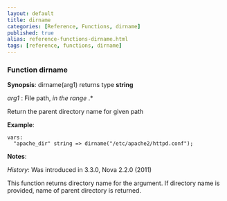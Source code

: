 ```yaml
---
layout: default
title: dirname
categories: [Reference, Functions, dirname]
published: true
alias: reference-functions-dirname.html
tags: [reference, functions, dirname]
---
```


### Function dirname

**Synopsis**: dirname(arg1) returns type **string**

  
 *arg1* : File path, *in the range* .\*   

Return the parent directory name for given path

**Example**:  
   

```cf3
vars:
  "apache_dir" string => dirname("/etc/apache2/httpd.conf");
```

**Notes**:  
   
 *History*: Was introduced in 3.3.0, Nova 2.2.0 (2011)

This function returns directory name for the argument. If directory name
is provided, name of parent directory is returned.
